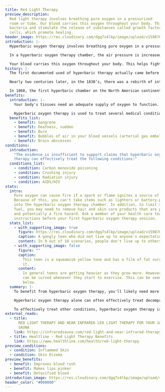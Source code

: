 ```yaml
---
title: Red Light Therapy
preview_description:
  Red light therapy involves breathing pure oxygen in a pressurized
  room or tube. Our blood carries this oxygen throughout your body. This helps fight
  bacteria and stimulate the release of substances called growth factors and stem
  cells, which promote healing.
header_image: https://res.cloudinary.com/dgq7s4lkp/image/upload/v1598761543/uploads_dev/placeholder_fww9hi.png
introduction: |-
  Hyperbaric oxygen therapy involves breathing pure oxygen in a pressurized room or tube. Hyperbaric oxygen therapy is a well-established treatment for decompression sickness, a hazard of scuba diving. Other conditions treated with hyperbaric oxygen therapy include serious infections, bubbles of air in your blood vessels, and wounds that won't heal as a result of diabetes or radiation injury.

  In a hyperbaric oxygen therapy chamber, the air pressure is increased to three times higher than normal air pressure. Under these conditions, your lungs can gather more oxygen than would be possible breathing pure oxygen at normal air pressure.

  Your blood carries this oxygen throughout your body. This helps fight bacteria and stimulate the release of substances called growth factors and stem cells, which promote healing.
history: |-
  The first documented used of hyperbaric therapy actually came before the discovery of oxygen. In 1662, British clergyman named Henshaw, used a system of organ bellows to change the atmospheric pressure in a sealed chamber called a domicilium. This domicilium could create both hyperbaric and hypobaric environments. Despite lacking any scientific basis for his theories, Henshaw believed that acute conditions would benefit from increased air pressure, while chronic conditions would respond better to decreased air pressure. According to Henshaw, “In times of good health this domicilium is proposed as a good expedient to help digestion, to promote insensible respiration, to facilitate breathing and expectoration, and consequently, of excellent use for the prevention of most afflictions of the lungs.” Henshaw was only providing increased and decreased air pressure without increasing oxygen concentration. Oxygen was not discovered until 1773 by Swedish pharmacist Carl Wilhelm Scheele, and the term “oxygen” was not coined until 1777 by French chemist Antoine Lavoisier.

  Nearly two centuries later, in the 1830’s, there was a rebirth of interest in hyperbaric medicine in France. In 1834, French physician Junod built a hyperbaric chamber to treat pulmonary afflictions using pressures of 2-4 ATA and reported increased circulation to the internal organs, improvements in cerebral blood flow, and production of feelings of well-being. Then, in 1837, Pravaz built the largest hyperbaric chamber of that time and was used to treat patients with pulmonary conditions including tuberculosis, laryngitis, tracheitis and pertussis, as well unrelated conditions such as cholera, conjunctivitis, deafness, menorrhagia and rickets.

  In 1860, the first hyperbaric chamber on the North American continent was constructed in Oshawa, Ontario, Canada. A year later, Corning built the first hyperbaric chamber in the United States in New York.
benefits:
  introduction: |-
    Your body's tissues need an adequate supply of oxygen to function. When tissue is injured, it requires even more oxygen to survive. Hyperbaric oxygen therapy increases the amount of oxygen your blood can carry. An increase in blood oxygen temporarily restores normal levels of blood gases and tissue function to promote healing and fight infection.

    Hyperbaric oxygen therapy is used to treat several medical conditions. And medical institutions use it in different ways. Your doctor may suggest hyperbaric oxygen therapy if you have one of the following conditions:
  benefits_list:
    - benefit: Gangrene
    - benefit: Deafness, sudden
    - benefit: Burn
    - benefit: Bubbles of air in your blood vessels (arterial gas embolism)
    - benefit: Brain abscesses
conditions:
  introduction:
    "The evidence is insufficient to support claims that hyperbaric oxygen
    therapy can effectively treat the following conditions:"
  conditions_list:
    - condition: Carbon monoxide poisoning
    - condition: Crushing injury
    - condition: Radiation injury
    - condition: AIDS/HIV
stats:
  intro:
    Pure oxygen can cause fire if a spark or flame ignites a source of fuel.
    Because of this, you can't take items such as lighters or battery-powered devices
    into the hyperbaric oxygen therapy chamber. In addition, to limit sources of excess
    fuel, you may need to remove hair and skin care products that are petroleum based
    and potentially a fire hazard. Ask a member of your health care team for specific
    instructions before your first hyperbaric oxygen therapy session.
  stats_list:
    - with_supporting_image: true
      figure: https://res.cloudinary.com/dgq7s4lkp/image/upload/v1598761543/uploads_dev/placeholder_fww9hi.png
      caption: A gangly teen who did not live up to anyone's expectations.
      content: In 9 out of 10 scenarios, people don't live up to others' expectations.
    - with_supporting_image: false
      figure: ""
      caption:
        This teen is a squeamish yellow tone and has a film of fat surrounding
        it.
      content:
        In general teens are getting heavier as they grow more. However this
        can be curved whenever they start to exercise. This can be seen in the figure
        below.
  summary: |-
    To benefit from hyperbaric oxygen therapy, you'll likely need more than one session. The number of sessions depends on your medical condition. Some conditions, such as carbon monoxide poisoning, might be treated in three visits. Others, such as nonhealing wounds, may require 20 to 40 treatments.

    Hyperbaric oxygen therapy alone can often effectively treat decompression sickness, arterial gas embolism and severe carbon monoxide poisoning.

    To effectively treat other conditions, hyperbaric oxygen therapy is used as part of a comprehensive treatment plan and administered with other therapies and drugs that fit your individual needs.
external_reads:
  - title:
      RED LIGHT THERAPY AND NEAR INFRARED LED LIGHT THERAPY FOR YOUR JACUZZI® INFRARED
      SAUNA
    link: https://infraredsauna.com/red-light-and-near-infrared-therapy/
  - title: Healtline - Red Light Therapy Benefits
    link: https://www.healthline.com/health/red-light-therapy
preview_conditions:
  - condition: Inflammed Skin
  - condition: Skin Eczema
preview_benefits:
  - benefit: Improves blood rush
  - benefit: Makes lips pinker
  - benefit: Detoxified blood
introduction_image: https://res.cloudinary.com/dgq7s4lkp/image/upload/v1598761543/uploads_dev/placeholder_fww9hi.png
header_color: "#000000"
---
```


